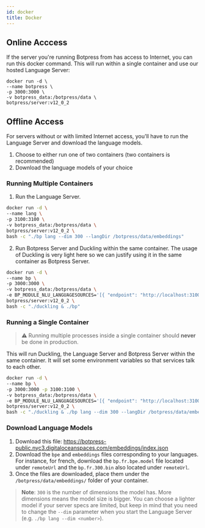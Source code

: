 ```yaml
---
id: docker
title: Docker
---
```


## Online Acccess

If the server you're running Botpress from has access to Internet, you can run this docker command. This will run within a single container and use our hosted Language Server:

```
docker run -d \
--name botpress \
-p 3000:3000 \
-v botpress_data:/botpress/data \
botpress/server:v12_0_2
```

## Offline Access

For servers without or with limited Internet access, you'll have to run the Language Server and download the language models.

1. Choose to either run one of two containers (two containers is recommended)
1. Download the language models of your choice

### Running Multiple Containers

1. Run the Language Server.

```bash
docker run -d \
--name lang \
-p 3100:3100 \
-v botpress_data:/botpress/data \
botpress/server:v12_0_2 \
bash -c "./bp lang --dim 300 --langDir /botpress/data/embeddings"
```

2. Run Botpress Server and Duckling within the same container. The usage of Duckling is very light here so we can justify using it in the same container as Botpress Server.

```bash
docker run -d \
--name bp \
-p 3000:3000 \
-v botpress_data:/botpress/data \
-e BP_MODULE_NLU_LANGUAGESOURCES='[{ "endpoint": "http://localhost:3100" }]' \
botpress/server:v12_0_2 \
bash -c "./duckling & ./bp"
```

### Running a Single Container

> ⚠️ Running multiple processes inside a single container should **never** be done in production.

This will run Duckling, the Language Server and Botpress Server within the same container. It will set some environment variables so that services talk to each other.

```bash
docker run -d \
--name bp \
-p 3000:3000 -p 3100:3100 \
-v botpress_data:/botpress/data \
-e BP_MODULE_NLU_LANGUAGESOURCES='[{ "endpoint": "http://localhost:3100" }]' \
botpress/server:v12_0_2 \
bash -c "./duckling & ./bp lang --dim 300 --langDir /botpress/data/embeddings & ./bp"
```

### Download Language Models

1. Download this file: https://botpress-public.nyc3.digitaloceanspaces.com/embeddings/index.json
1. Download the `bpe` and `embeddings` files corresponding to your languages. For instance, for french, download the `bp.fr.bpe.model` file located under `remoteUrl` and the `bp.fr.300.bin` also located under `remoteUrl`.
1. Once the files are downloaded, place them under the `/botpress/data/embeddings/` folder of your container.

> **Note**: `300` is the number of dimensions the model has. More dimensions means the model size is bigger. You can choose a lighter model if your server specs are limited, but keep in mind that you need to change the `--dim` parameter when you start the Language Server (e.g. `./bp lang --dim <number>`).

